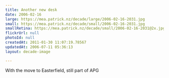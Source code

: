 ```yaml
---
title: Another new desk
date: 2006-02-16
large: https://mea.patrick.nz/decade/large/2006-02-16-2031.jpg
small: https://mea.patrick.nz/decade/small/2006-02-16-2031.jpg
smallRetina: https://mea.patrick.nz/decade/small/2006-02-16-2031@2x.jpg
flickrUrl: null
photoId: null
createdAt: 2011-01-30 11:07:19.78567
updatedAt: 2006-07-11 05:36:13
layout: decade-image

---
```

With the move to Easterfield, still part of APG
